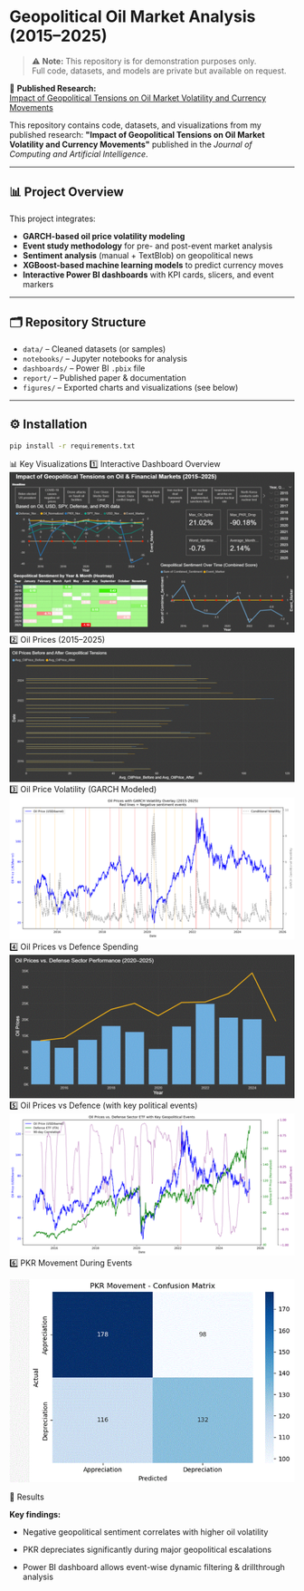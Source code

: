 # Geopolitical Oil Market Analysis (2015–2025)

> ⚠️ **Note:** This repository is for demonstration purposes only.  
> Full code, datasets, and models are private but available on request.

📖 **Published Research:**  
[Impact of Geopolitical Tensions on Oil Market Volatility and Currency Movements](https://jccair.org/index.php/jcai/article/view/3)

This repository contains code, datasets, and visualizations from my published research:
**"Impact of Geopolitical Tensions on Oil Market Volatility and Currency Movements"**
published in the *Journal of Computing and Artificial Intelligence*.

---

## 📊 Project Overview
This project integrates:
- **GARCH-based oil price volatility modeling**
- **Event study methodology** for pre- and post-event market analysis
- **Sentiment analysis** (manual + TextBlob) on geopolitical news
- **XGBoost-based machine learning models** to predict currency moves
- **Interactive Power BI dashboards** with KPI cards, slicers, and event markers

---

## 🗂 Repository Structure
- `data/` – Cleaned datasets (or samples)
- `notebooks/` – Jupyter notebooks for analysis
- `dashboards/` – Power BI `.pbix` file
- `report/` – Published paper & documentation
- `figures/` – Exported charts and visualizations (see below)

---

## ⚙️ Installation
```bash
pip install -r requirements.txt
```

📊 Key Visualizations
1️⃣ Interactive Dashboard Overview
![Dashboard](https://github.com/hamza9407/geopolitical-oil-market-analysis/blob/cb9a997c35a1ff7721dc96ae0a9254926ac2b5fa/dashboard.png)
2️⃣ Oil Prices (2015–2025)
![Oil Prices](https://github.com/hamza9407/geopolitical-oil-market-analysis/blob/760306b5c21017be0f7164161b9efd12f074fcb9/oil_prices.png)
3️⃣ Oil Price Volatility (GARCH Modeled)
![Oil GARCH Volatility](https://github.com/hamza9407/geopolitical-oil-market-analysis/blob/760306b5c21017be0f7164161b9efd12f074fcb9/oil_prices_garch_volatility.png)
4️⃣ Oil Prices vs Defence Spending
![Oil vs Defence](https://github.com/hamza9407/geopolitical-oil-market-analysis/blob/760306b5c21017be0f7164161b9efd12f074fcb9/oil_price_vs_defence.png)
5️⃣ Oil Prices vs Defence (with key political events)
![Oil vs Defence 2](https://github.com/hamza9407/geopolitical-oil-market-analysis/blob/760306b5c21017be0f7164161b9efd12f074fcb9/oil_prices_vs_defence.png)
6️⃣ PKR Movement During Events

![PKR Movement](https://github.com/hamza9407/geopolitical-oil-market-analysis/blob/760306b5c21017be0f7164161b9efd12f074fcb9/pkr_movement.png)

📑 Results

**Key findings:**

- Negative geopolitical sentiment correlates with higher oil volatility

- PKR depreciates significantly during major geopolitical escalations

- Power BI dashboard allows event-wise dynamic filtering & drillthrough analysis
